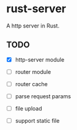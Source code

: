 # rust-server

A http server in Rust.

## TODO

- [x] http-server module

- [ ] router module

- [ ] router cache

- [ ] parse request params

- [ ] file upload

- [ ] support static file
